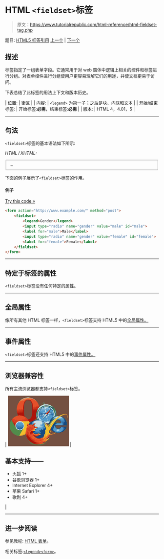 # HTML `<fieldset>`标签

> 原文：<https://www.tutorialrepublic.com/html-reference/html-fieldset-tag.php>

题目: [HTML5 标签引用](html5-tags.php) [上一个](html5-embed-tag.php) | [下一个](html5-figcaption-tag.php)

## 描述

标签指定了一组表单字段。它通常用于对 web 窗体中逻辑上相关的控件和标签进行分组。对表单控件进行分组使用户更容易理解它们的用途，并使文档更易于访问。

下表总结了此标签的用法上下文和版本历史。

| 位置: | 街区 |
| 内容: | [`<legend>`](html-legend-tag.php) 为第一子；之后是块、内联和文本 |
| 开始/结束标签: | 开始标签:**必需**，结束标签:**必需** |
| 版本: | HTML 4，4.01，5 |

* * *

## 句法

`<fieldset>`标签的基本语法如下所示:

*HTML / XHTML:* <fieldset> ... </fieldset>

下面的例子展示了`<fieldset>`标签的作用。

#### 例子

[Try this code »](../codelab.php?topic=html&file=fieldset-tag "Try this code using online Editor")

```html
<form action="http://www.example.com/" method="post">
    <fieldset>
        <legend>Gender</legend>
        <input type="radio" name="gender" value="male" id="male">
        <label for="male">Male</label>
        <input type="radio" name="gender" value="female" id="female">
        <label for="female">Female</label>
    </fieldset>
</form>
```

* * *

## 特定于标签的属性

`<fieldset>`标签没有任何特定的属性。

* * *

## 全局属性

像所有其他 HTML 标签一样，`<fieldset>`标签支持 HTML5 中的[全局属性。](html5-global-attributes.php)

* * *

## 事件属性

`<fieldset>`标签还支持 HTML5 中的[事件属性。](html5-event-attributes.php)

* * *

## 浏览器兼容性

所有主流浏览器都支持`<fieldset>`标签。

| ![Browsers Icon](img/e9331123c77668c1832e541c2fca1002.png) | 

## 基本支持——

*   火狐 1+
*   谷歌浏览器 1+
*   Internet Explorer 4+
*   苹果 Safari 1+
*   歌剧 4+

 |

* * *

## 进一步阅读

参见教程: [HTML 表单](../html-tutorial/html-forms.php)。

相关标签:[`<legend>`](html-legend-tag.php)[`<form>`](html-form-tag.php)。

</fieldset>